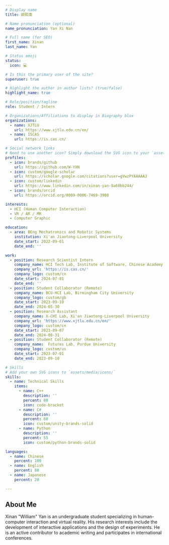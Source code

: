 ```yaml
---
# Display name
title: 颜熙南

# Name pronunciation (optional)
name_pronunciation: Yan Xi Nan

# Full name (for SEO)
first_name: Xinan
last_name: Yan

# Status emoji
status:
  icon: 💻

# Is this the primary user of the site?
superuser: true

# Highlight the author in author lists? (true/false)
highlight_name: true

# Role/position/tagline
role: Student / Intern

# Organizations/Affiliations to display in Biography blox
organizations:
  - name: XJTLU
    url: https://www.xjtlu.edu.cn/en/
  - name: ISCAS
    url: https://is.cas.cn/

# Social network links
# Need to use another icon? Simply download the SVG icon to your `assets/media/icons/` folder.
profiles:
  - icon: brands/github
    url: https://github.com/W-YXN
  - icon: custom/google-scholar
    url: https://scholar.google.com/citations?user=gVwzPYAAAAAJ
  - icon: custom/linkedin
    url: https://www.linkedin.com/in/xinan-yan-8a60bb244/
  - icon: brands/orcid
    url: https://orcid.org/0009-0006-7469-3980

interests:
  - HCI (Human Computer Interaction)
  - VR / AR / MR
  - Computer Graphic

education:
  - area: BEng Mechatronics and Robotic Systems
    institution: Xi'an Jiaotong-Liverpool University
    date_start: 2022-09-01
    date_end: ''

work:
  - position: Research Scientist Intern
    company_name: HCI Tech Lab, Institute of Software, Chinese Academy of Sciences
    company_url: 'https://is.cas.cn/'
    company_logo: custom/cn
    date_start: 2024-07-01
    date_end: ''
  - position: Student Collaborator (Remote)
    company_name: BCU-HCI Lab, Birmingham City University 
    company_logo: custom/gb
    date_start: 2023-09-10
    date_end: 2024-05-30
  - position: Research Assistant
    company_name: X-CHI Lab, Xi'an Jiaotong-Liverpool University
    company_url: 'https://www.xjtlu.edu.cn/en/'
    company_logo: custom/cn
    date_start: 2023-09-07
    date_end: 2024-08-31
  - position: Student Collaborator (Remote)
    company_name:  Futures Lab, Purdue University
    company_logo: custom/us
    date_start: 2023-07-01
    date_end: 2023-09-10

# Skills
# Add your own SVG icons to `assets/media/icons/`
skills:
  - name: Technical Skills
    items:
      - name: C++
        description: ''
        percent: 80
        icon: code-bracket
      - name: C#
        description: ''
        percent: 60
        icon: custom/unity-brands-solid
      - name: Python
        description: ''
        percent: 55
        icon: custom/python-brands-solid

languages:
  - name: Chinese
    percent: 100
  - name: English
    percent: 88
  - name: Japanese
    percent: 20

---
```


## About Me

Xinan "William" Yan is an undergraduate student specializing in human-computer interaction and virtual reality. His research interests include the development of interactive applications and the design of experiments. He is an active contributor to academic writing and participates in international conferences.
